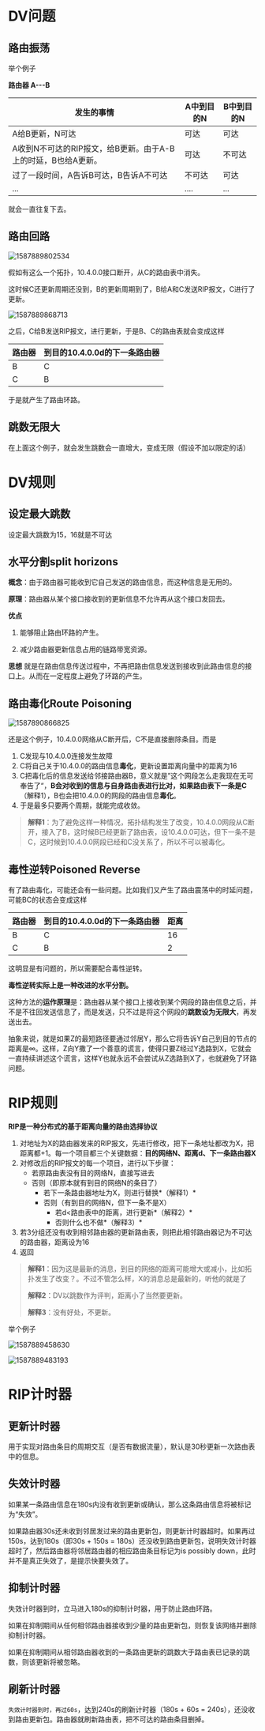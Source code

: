 
# DV问题

## 路由振荡

举个例子 

**路由器 A---B**

| 发生的事情                                                   | A中到目的N | B中到目的N |
| ------------------------------------------------------------ | ---------- | ---------- |
| A给B更新，N可达                                              | 可达       | 可达       |
| A收到N不可达的RIP报文，给B更新。由于A-B上的时延，B也给A更新。 | 可达       | 不可达     |
| 过了一段时间，A告诉B可达，B告诉A不可达                       | 不可达     | 可达       |
| ...                                                          | ....       | ...        |

就会一直往复下去。

## 路由回路

![1587889802534](https://img2020.cnblogs.com/blog/1958143/202004/1958143-20200429120534450-631537791.png)

假如有这么一个拓扑，10.4.0.0接口断开，从C的路由表中消失。

这时候C还更新周期还没到，B的更新周期到了，B给A和C发送RIP报文，C进行了更新。

![1587889868713](https://img2020.cnblogs.com/blog/1958143/202004/1958143-20200429120533906-1765301592.png)

之后，C给B发送RIP报文，进行更新，于是B、C的路由表就会变成这样

| 路由器 | 到目的10.4.0.0d的下一条路由器 |
| ------ | ----------------------------- |
| B      | C                             |
| C      | B                             |

于是就产生了路由环路。

## 跳数无限大

在上面这个例子，就会发生跳数会一直增大，变成无限（假设不加以限定的话）

# DV规则

## 设定最大跳数

设定最大跳数为15，16就是不可达

## 水平分割split horizons

**概念**：由于路由器可能收到它自己发送的路由信息，而这种信息是无用的。

**原理**：路由器从某个接口接收到的更新信息不允许再从这个接口发回去。

**优点**

1. 能够阻止路由环路的产生。

2. 减少路由器更新信息占用的链路带宽资源。

**思想**
	就是在路由信息传送过程中，不再把路由信息发送到接收到此路由信息的接口上。从而在一定程度上避免了环路的产生。

## 路由毒化Route Poisoning

![1587890866825](https://img2020.cnblogs.com/blog/1958143/202004/1958143-20200429120533358-1635964611.png)

还是这个例子，10.4.0.0网络从C断开后，C不是直接删除条目。而是

1. C发现与10.4.0.0连接发生故障
2. C将自己关于10.4.0.0的路由信息**毒化**，更新设置距离向量中的距离为16
3. C把毒化后的信息发送给邻接路由器B，意义就是”这个网段怎么走我现在无可奉告了“，**B会对收到的信息与自身路由表进行比对，如果路由表下一条是C**（解释1），B也会把10.4.0.0的网段的路由信息**毒化**。
4. 于是最多只要两个周期，就能完成收敛。

> **解释1**：为了避免这样一种情况，拓扑结构发生了改变，10.4.0.0网段从C断开，接入了B，这时候B已经更新了路由表，设10.4.0.0可达，但下一条不是C，这时候到10.4.0.0网段已经和C没关系了，所以不可以被毒化。

## 毒性逆转Poisoned Reverse

有了路由毒化，可能还会有一些问题。比如我们又产生了路由震荡中的时延问题，可能BC的状态会变成这样

| 路由器 | 到目的10.4.0.0d的下一条路由器 | 距离 |
| ------ | ----------------------------- | ---- |
| B      | C                             | 16   |
| C      | B                             | 2    |

这明显是有问题的，所以需要配合毒性逆转。

**毒性逆转实际上是一种改进的水平分割。**

这种方法的**运作原理**是：路由器从某个接口上接收到某个网段的路由信息之后，并不是不往回发送信息了，而是发送，只不过是将这个网段的**跳数设为无限大**，再发送出去。

抽象来说，就是如果Z的最短路径要通过邻居Y，那么它将告诉Y自己到目的节点的距离是∞。这样，Z向Y撒了一个善意的谎言，使得只要Z经过Y选路到X，它就会一直持续讲述这个谎言，这样Y也就永远不会尝试从Z选路到X了，也就避免了环路问题。



# RIP规则

**RIP是一种分布式的基于距离向量的路由选择协议**

1. 对地址为X的路由器发来的RIP报文，先进行修改，把下一条地址都改为X，把距离都+1。每一个项目都三个关键数据：**目的网络N、距离d、下一条路由器X**
2. 对修改后的RIP报文的每一个项目，进行以下步骤：
	- 若原路由表没有目的网络N，直接写进去
	- 否则（即原本就有到目的网络N的条目了）
		- 若下一条路由器地址为X，则进行替换*（解释1）*
		- 否则（有到目的网络N，但下一条不是X）
			- 若d<路由表中的距离，进行更新*（解释2）*
			- 否则什么也不做*（解释3）*
3. 若3分组还没有收到相邻路由器的更新路由表，则把此相邻路由器记为不可达的路由器，距离设为16
4. 返回

> **解释1**：因为这是最新的消息，到目的网络的距离可能增大或减小，比如拓扑发生了改变？。不过不管怎么样，X的消息总是最新的，听他的就是了
>
> **解释2**：DV以跳数作为评判，距离小了当然要更新。
>
> **解释3**：没有好处，不更新。

举个例子

![1587889458630](https://img2020.cnblogs.com/blog/1958143/202004/1958143-20200429120532890-456431435.png)

![1587889483193](https://img2020.cnblogs.com/blog/1958143/202004/1958143-20200429120532395-1855552901.png)

# RIP计时器

## 更新计时器

用于实现对路由条目的周期交互（是否有数据流量），默认是30秒更新一次路由表中的信息。

## 失效计时器

如果某一条路由信息在180s内没有收到更新或确认，那么这条路由信息将被标记为“失效”。

如果路由器30s还未收到邻居发过来的路由更新包，则更新计时器超时。如果再过150s，达到180s（即30s + 150s = 180s）还没收到路由更新包，说明失效计时器超时了，然后路由器将邻居路由器的相应路由条目标记为is possibly down，此时并不是真正失效了，是提示快要失效了。

## 抑制计时器

失效计时器到时，立马进入180s的抑制计时器，用于防止路由环路。  

如果在抑制期间从任何相邻路由器接收到少量的路由更新包，则恢复该网络并删除抑制计时器。

如果在抑制期间从相邻路由器收到的一条路由更新的跳数大于路由表已记录的跳数，则该更新将被忽略。

## 刷新计时器

`失效计时器到时，再过60s`，达到240s的刷新计时器（180s + 60s = 240s），还没收到路由更新包。路由器就刷新路由表，把不可达的路由条目删掉。 